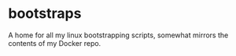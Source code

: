 # bootstraps
A home for all my linux bootstrapping scripts, somewhat mirrors the contents of my Docker repo.
